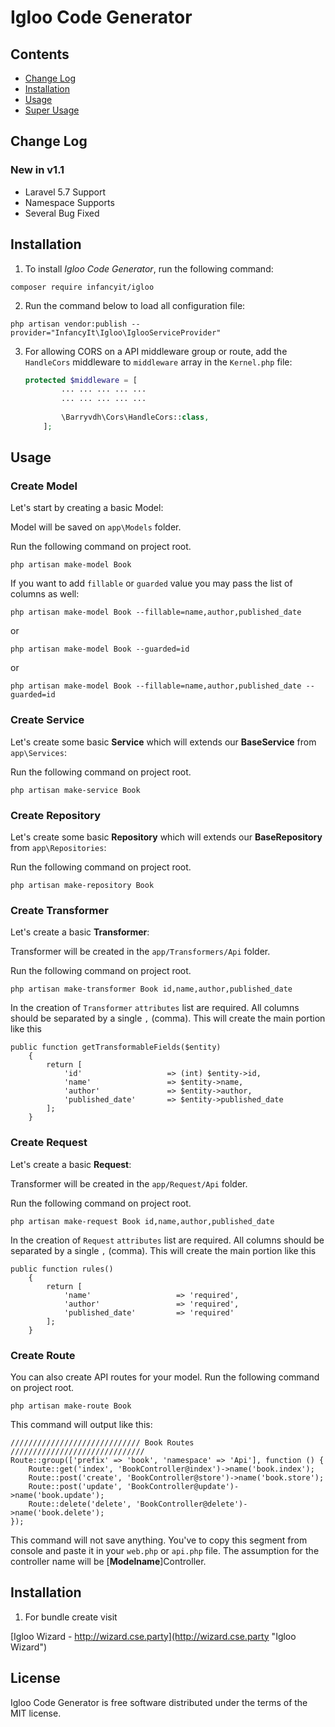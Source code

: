 # Igloo Code Generator


## Contents

- [Change Log](#changelog)
- [Installation](#installation)
- [Usage](#usage)
- [Super Usage](#super_usage)


## Change Log
### New in v1.1

- Laravel 5.7 Support 
- Namespace Supports
- Several Bug Fixed 

## Installation

1) To install *Igloo Code Generator*, run the following command:

```shell
composer require infancyit/igloo
```

2) Run the command below to load all configuration file: 

```shell
php artisan vendor:publish --provider="InfancyIt\Igloo\IglooServiceProvider"
```

3) For allowing CORS on a API middleware group or route, add the `HandleCors` middleware to `middleware` array in the ```Kernel.php``` file:
   
   ```php
   protected $middleware = [
           ... ... ... ... ...
           ... ... ... ... ...
        
           \Barryvdh\Cors\HandleCors::class,
       ];
   ```

## Usage

### Create Model
Let's start by creating a basic Model:

Model will be saved on `app\Models` folder.

Run the following command on project root.

```shell
php artisan make-model Book
```

If you want to add `fillable` or `guarded` value you may pass the list of columns as well:

```shell
php artisan make-model Book --fillable=name,author,published_date
```
or
```shell
php artisan make-model Book --guarded=id
```
or

```shell
php artisan make-model Book --fillable=name,author,published_date --guarded=id
```

### Create Service
Let's create some basic **Service** which will extends our **BaseService** from `app\Services`:

Run the following command on project root.

```shell
php artisan make-service Book
```

### Create Repository
Let's create some basic **Repository** which will extends our **BaseRepository** from `app\Repositories`:

Run the following command on project root.

```shell
php artisan make-repository Book
```

### Create Transformer
Let's create a basic **Transformer**:

Transformer will be created in the `app/Transformers/Api` folder.

Run the following command on project root.

```shell
php artisan make-transformer Book id,name,author,published_date
```
In the creation of `Transformer` `attributes` list are required. All columns should be separated by a single `,` (comma). This will create the main portion like this
```
public function getTransformableFields($entity)
    {
        return [
            'id'                   => (int) $entity->id,
            'name'                 => $entity->name,
            'author'               => $entity->author,
            'published_date'       => $entity->published_date
        ];
    }
```
### Create Request
Let's create a basic **Request**:

Transformer will be created in the `app/Request/Api` folder.

Run the following command on project root.

```shell
php artisan make-request Book id,name,author,published_date
```
In the creation of `Request` `attributes` list are required. All columns should be separated by a single `,` (comma). This will create the main portion like this
```
public function rules()
    {
        return [
            'name'                   => 'required',
            'author'                 => 'required',
            'published_date'         => 'required'
        ];
    }
```
### Create Route
You can also create API routes for your model.
Run the following command on project root.

```shell
php artisan make-route Book
```
This command will output like this:
```
///////////////////////////// Book Routes //////////////////////////////
Route::group(['prefix' => 'book', 'namespace' => 'Api'], function () {
    Route::get('index', 'BookController@index')->name('book.index');
    Route::post('create', 'BookController@store')->name('book.store');
    Route::post('update', 'BookController@update')->name('book.update');
    Route::delete('delete', 'BookController@delete')->name('book.delete');
});

```
This command will not save anything. You've to copy this segment from console and paste it in your `web.php` or `api.php` file.
The assumption for the controller name will be [**Modelname**]Controller.



## Installation

1) For bundle create visit

[Igloo Wizard - http://wizard.cse.party](http://wizard.cse.party "Igloo Wizard")


## License

Igloo Code Generator is free software distributed under the terms of the MIT license.